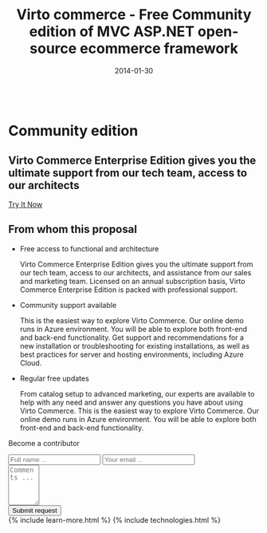 ﻿---
layout: post
title: Virto commerce - Free Community edition of MVC ASP.NET open-source ecommerce framework
description: Community Edition
date: 2014-01-30
permalink: /pages/community-edition
tags : 
- enterprise
- commerce
---
<div class="slider">
	<img alt="" src="/Content/images/bg-community.jpg" class="slider-bg">
	<div class="responsive">
		<div class="slider-info">
			<h1 class="slider-title">Community edition</h1>
			<h2 class="slider-descr">
				Virto Commerce Enterprise Edition gives you the <br>
				ultimate support from our tech team, access to <br>
				our architects
			</h2>
			<a class="button fill" href="/try-now">Try It Now</a>
		</div>
	</div>
</div>
<article role="main" class="main">
	<!-- Proposal -->
	<div class="proposal __responsive">
		<h2>From whom this proposal</h2>
		<ul class="list">
			<li class="list-item access">
				<div class="proposal-ico"></div>
				<p class="proposal-title">Free access to functional and architecture</p>
				<p class="proposal-descr">
					Virto Commerce Enterprise Edition gives you the ultimate support from our tech team, access to our architects, and assistance from our sales and marketing team.
					Licensed on an annual subscription basis, Virto Commerce Enterprise Edition is packed with professional support.
				</p>
			</li>
			<li class="list-item community">
				<div class="proposal-ico"></div>
				<p class="proposal-title">Community support available</p>
				<p class="proposal-descr">
					This is the easiest way to explore Virto Commerce. Our online demo runs in Azure
					environment. You will be able to explore both front-end and back-end functionality. Get support and recommendations for a new installation or troubleshooting for
					existing installations, as well as best practices for server and hosting environments,
					including Azure Cloud.
				</p>
			</li>
			<li class="list-item updates">
				<div class="proposal-ico"></div>
				<p class="proposal-title">Regular free updates</p>
				<p class="proposal-descr">From catalog setup to advanced marketing, our experts are available to help with any need and answer any questions you have about using Virto Commerce. This is the easiest way to explore Virto Commerce. Our online demo runs in Azure environment. You will be able to explore both front-end and back-end functionality.</p>
			</li>
		</ul>
	</div>
	<!-- Prices -->
	<div class="prices clearfix">
		<p class="head-title">Become a contributor </p>
		<div class="responsive">
			<div class="price-descr">
				<p id="cont_2"></p>
			</div>
			<div class="price-form clearfix">
				<div class="control-group">
					<input type="text" placeholder="Full name ..." class="form-input">
					<input type="text" placeholder="Your email ..." class="form-input">
				</div>
				<div class="control-group">
					<textarea placeholder="Comments ..." rows="5" cols="5" id="" name="" class="form-text"></textarea>
				</div>
				<button class="button fill">Submit request</button>
			</div>
		</div>
	</div>
	{% include learn-more.html %}
	{% include technologies.html %}
</article>